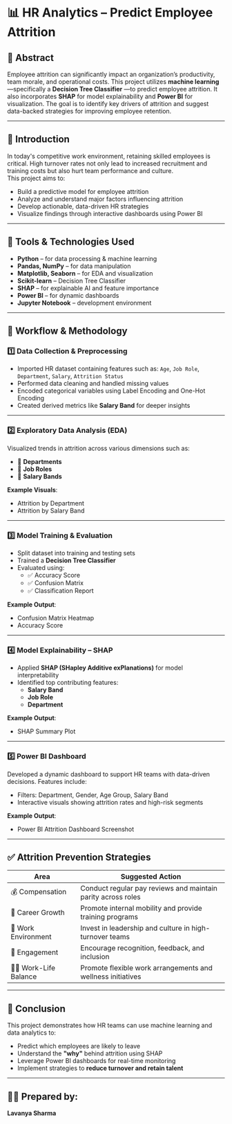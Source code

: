 # 📊 HR Analytics – Predict Employee Attrition

## 📘 Abstract
Employee attrition can significantly impact an organization’s productivity, team morale, and operational costs. This project utilizes **machine learning** —specifically a **Decision Tree Classifier** —to predict employee attrition. It also incorporates **SHAP** for model explainability and **Power BI** for visualization. The goal is to identify key drivers of attrition and suggest data-backed strategies for improving employee retention.

---

## 📌 Introduction
In today's competitive work environment, retaining skilled employees is critical. High turnover rates not only lead to increased recruitment and training costs but also hurt team performance and culture.  
This project aims to:
- Build a predictive model for employee attrition  
- Analyze and understand major factors influencing attrition  
- Develop actionable, data-driven HR strategies  
- Visualize findings through interactive dashboards using Power BI

---

## 🧰 Tools & Technologies Used
- **Python** – for data processing & machine learning  
- **Pandas, NumPy** – for data manipulation  
- **Matplotlib, Seaborn** – for EDA and visualization  
- **Scikit-learn** – Decision Tree Classifier  
- **SHAP** – for explainable AI and feature importance  
- **Power BI** – for dynamic dashboards  
- **Jupyter Notebook** – development environment

---

## 🔄 Workflow & Methodology

### 1️⃣ Data Collection & Preprocessing
- Imported HR dataset containing features such as: `Age`, `Job Role`, `Department`, `Salary`, `Attrition Status`
- Performed data cleaning and handled missing values  
- Encoded categorical variables using Label Encoding and One-Hot Encoding  
- Created derived metrics like **Salary Band** for deeper insights  

---

### 2️⃣ Exploratory Data Analysis (EDA)
Visualized trends in attrition across various dimensions such as:

- 📌 **Departments**  
- 📌 **Job Roles**  
- 📌 **Salary Bands**

**Example Visuals**:
- Attrition by Department  
- Attrition by Salary Band

---

### 3️⃣ Model Training & Evaluation
- Split dataset into training and testing sets  
- Trained a **Decision Tree Classifier**  
- Evaluated using:
  - ✅ Accuracy Score  
  - ✅ Confusion Matrix  
  - ✅ Classification Report

**Example Output**:
- Confusion Matrix Heatmap  
- Accuracy Score

---

### 4️⃣ Model Explainability – SHAP
- Applied **SHAP (SHapley Additive exPlanations)** for model interpretability  
- Identified top contributing features:
  - **Salary Band**
  - **Job Role**
  - **Department**

**Example Output**:
- SHAP Summary Plot

---

### 5️⃣ Power BI Dashboard
Developed a dynamic dashboard to support HR teams with data-driven decisions. Features include:

- Filters: Department, Gender, Age Group, Salary Band  
- Interactive visuals showing attrition rates and high-risk segments  

**Example Output**:
- Power BI Attrition Dashboard Screenshot

---

## ✅ Attrition Prevention Strategies

| Area              | Suggested Action |
|-------------------|------------------|
| 💰 Compensation    | Conduct regular pay reviews and maintain parity across roles |
| 🚀 Career Growth   | Promote internal mobility and provide training programs |
| 🧠 Work Environment| Invest in leadership and culture in high-turnover teams |
| 💬 Engagement      | Encourage recognition, feedback, and inclusion |
| 🧘‍♀️ Work-Life Balance | Promote flexible work arrangements and wellness initiatives |

---

## 🏁 Conclusion
This project demonstrates how HR teams can use machine learning and data analytics to:

- Predict which employees are likely to leave  
- Understand the **"why"** behind attrition using SHAP  
- Leverage Power BI dashboards for real-time monitoring  
- Implement strategies to **reduce turnover and retain talent**

---

## 👩‍💻 Prepared by:
**Lavanya Sharma**  
 

